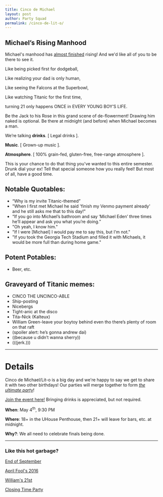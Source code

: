 ```yaml
---
title: Cinco de Michael
layout: post
author: Party Squad
permalink: /cinco-de-lit-o/
---
```


## Michael’s Rising Manhood
Michael's manhood has [almost finished](http://itsalmo.st/#cinco-de-michael) rising!
And we'd like all of you to be there to see it.

Like being picked first for dodgeball,

Like realizing your dad is only human,

Like seeing the Falcons at the Superbowl,

Like watching Titanic for the first time,

turning 21 only happens ONCE in EVERY YOUNG BOY’S LIFE.

Be the Jack to his Rose in this grand scene of de-flowerment!
Drawing him naked is optional.
Be there at midnight (and before) when Michael becomes a man.

We’re talking **drinks**. [ Legal drinks ].

**Music**.  [ Grown-up music ].

**Atmosphere**. [ 100% grain-fed, gluten-free, free-range atmosphere ].

This is your chance to do that thing you've wanted to this entire semester.
Drunk dial your ex! Tell that special someone how you really feel!
But most of all, have a good time.

## Notable Quotables:
 - “Why is my invite Titanic-themed”
 - "When I first met Michael he said 'finish my Venmo payment already' and
   he still asks me that to this day!"
 - “If you go into Michael’s bathroom and say ‘Michael Eden’ three times
   he’ll appear and ask you what you’re doing.”
 - "Oh yeah, I know him."
 - "If I were [Michael] I would pay me to say this, but I'm not."
 - "If you took the Georgia Tech Stadium and filled it with Michaels, it
   would be more full than during home game."

## Potent Potables:
 - Beer, etc.

## Graveyard of Titanic memes:
 - CINCO THE UNCINCO-ABLE
 - Ship-posting
 - Nicebergs
 - Tight-anic at the disco
 - Tita-Nick (Kalteux)
 - William Green-leave your boytoy behind even tho there’s plenty of room
   on that raft
 - (spoiler alert: he’s gonna andrew dai)
 - ((because u didn’t wanna sherry))
 - (((jerk.)))

---

# Details

Cinco de Michael/Lit-o is a big day and we're happy to say we get to share it with
two other birthdays! Our parties will merge together to form
[_the ultimate party_](
http://www.wikihow.com/Fusion-Dance-in-Dragonball-Z-(Video-Game))!

[Join the event here!](https://www.facebook.com/events/277465422699118/)
Bringing drinks is appreciated, but not required.

**When**: May 4<sup>th</sup>, 9:30 PM

**Where**: 18+ in the UHouse Penthouse, then 21+ will leave for bars, etc. at midnight.

**Why?**: We all need to celebrate finals being done.

---
 
### Like this hot garbage?
[End of September](/wakemeupwhenseptemberends-party/)

[April Fool's 2016](/2016/04/01/april-fools-party/)

[William's 21st](/2016/09/02/williams-party/)

[Closing Time Party](https://andrewdai.co/closing-time-party/)


